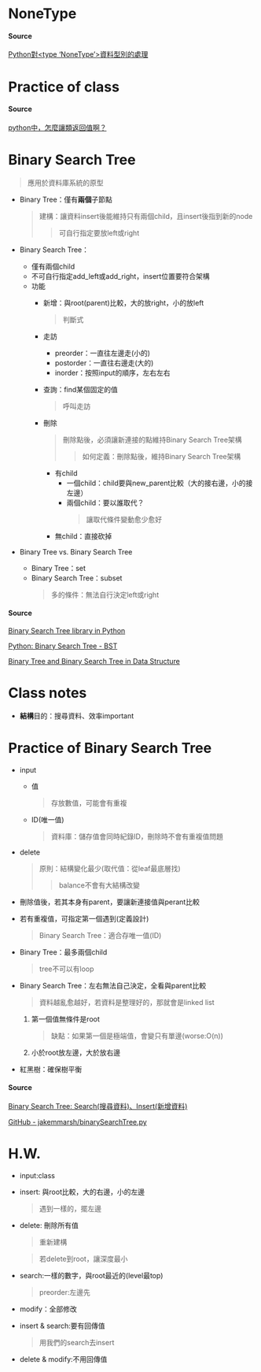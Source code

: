 
# NoneType

#### Source
[Python對<type ‘NoneType’>資料型別的處理](https://codertw.com/%E7%A8%8B%E5%BC%8F%E8%AA%9E%E8%A8%80/634089/)

#  Practice of class

#### Source
[python中，怎麼讓類返回值啊？](https://zhidao.baidu.com/question/504532877.html)

# Binary Search Tree
 > 應用於資料庫系統的原型
 
- Binary Tree：僅有**兩個**子節點
  > 建構：讓資料insert後能維持只有兩個child，且insert後指到新的node
  >> 可自行指定要放left或right
  
- Binary Search Tree：
   - 僅有兩個child
   - 不可自行指定add_left或add_right，insert位置要符合架構
   - 功能
      - 新增：與root(parent)比較，大的放right，小的放left
        > 判斷式
      - 走訪
         - preorder：一直往左邊走(小的)
         - postorder：一直往右邊走(大的)
         - inorder：按照input的順序，左右左右
      - 查詢：find某個固定的值
         > 呼叫走訪
      - 刪除
         > 刪除點後，必須讓新連接的點維持Binary Search Tree架構
         >> 如何定義：刪除點後，維持Binary Search Tree架構
         
           - 有child
               - 一個child：child要與new_parent比較（大的接右邊，小的接左邊）
               - 兩個child：要以誰取代？
                 > 讓取代條件變動愈少愈好
           - 無child：直接砍掉
                  
- Binary Tree vs. Binary Search Tree
  - Binary Tree：set
  - Binary Search Tree：subset
    > 多的條件：無法自行決定left或right

#### Source
[Binary Search Tree library in Python](https://www.laurentluce.com/posts/binary-search-tree-library-in-python/)

[Python: Binary Search Tree - BST](https://www.youtube.com/watch?v=YlgPi75hIBc&feature=youtu.be)



[Binary Tree and Binary Search Tree in Data Structure](https://www.youtube.com/watch?v=7vw2iIdqHlM&feature=emb_logo)

# Class notes
- **結構**目的：搜尋資料、效率important

# Practice of Binary Search Tree

- input
   - 值
     > 存放數值，可能會有重複
   - ID(唯一值)
     > 資料庫：儲存值會同時紀錄ID，刪除時不會有重複值問題

- delete
  > 原則：結構變化最少(取代值：從leaf最底層找)
  >> balance不會有大結構改變
 - 刪除值後，若其本身有parent，要讓新連接值與perant比較
 
- 若有重複值，可指定第一個遇到(定義設計)
  > Binary Search Tree：適合存唯一值(ID)

- Binary Tree：最多兩個child
  > tree不可以有loop

- Binary Search Tree：左右無法自己決定，全看與parent比較
  >資料越亂愈越好，若資料是整理好的，那就會是linked list
  1. 第一個值無條件是root
     > 缺點：如果第一個是極端值，會變只有單邊(worse:O(n))
    
  2. 小於root放左邊，大於放右邊

- 紅黑樹：確保樹平衡

#### Source
[Binary Search Tree: Search(搜尋資料)、Insert(新增資料)](http://alrightchiu.github.io/SecondRound/binary-search-tree-searchsou-xun-zi-liao-insertxin-zeng-zi-liao.html)

[GitHub -  jakemmarsh/binarySearchTree.py](https://gist.github.com/jakemmarsh/8273963)

# H.W.
- input:class

- insert: 與root比較，大的右邊，小的左邊
   > 遇到一樣的，擺左邊
   
- delete: 刪除所有值
   > 重新建構
   
   > 若delete到root，讓深度最小
   
- search:一樣的數字，與root最近的(level最top)
  > preorder:左邊先
- modify：全部修改


- insert & search:要有回傳值
   > 用我們的search去insert
- delete & modify:不用回傳值

